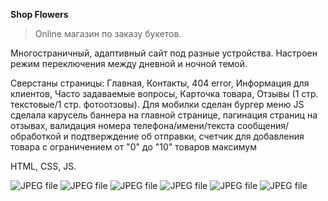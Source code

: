 **Shop Flowers**
> Online магазин по заказу букетов.

Многостраничный, адаптивный сайт под разные устройства.
Настроен режим переключения между дневной и ночной темой. 

Сверстаны страницы:
Главная, Контакты, 404 error, Информация для клиентов, Часто задаваемые вопросы, Карточка товара, Отзывы (1 стр. текстовые/1 стр. фотоотзовы).
Для мобилки сделан бургер меню
JS сделала карусель баннера на главной странице, пагинация страниц на отзывах, валидация номера телефона/имени/текста сообщения/обработкой и подтверждение об отправки, счетчик для добавления товара с ограничением от "0" до "10" товаров максимум

HTML, CSS, JS.

![[JPEG file]([https://github.com/Nkaltaeva/shop_flowers/blob/main/img/flowers.jpg)](https://github.com/Nkaltaeva/shop_flowers/blob/main/img/flowers.jpg)
![[JPEG file]([https://github.com/Nkaltaeva/shop_flowers/blob/main/img/catalog.JPG)](https://github.com/Nkaltaeva/shop_flowers/blob/main/img/catalog.JPG)
![[JPEG file]([https://github.com/Nkaltaeva/shop_flowers/blob/main/img/product-card.JPG)](https://github.com/Nkaltaeva/shop_flowers/blob/main/img/product-card.JPG)
![[JPEG file]([https://github.com/Nkaltaeva/shop_flowers/blob/main/img/reviews.JPG)](https://github.com/Nkaltaeva/shop_flowers/blob/main/img/reviews.JPG)
![[JPEG file]([https://github.com/Nkaltaeva/shop_flowers/blob/main/img/reviews-txt.JPG)](https://github.com/Nkaltaeva/shop_flowers/blob/main/img/reviews-txt.JPG)
![[JPEG file]([https://github.com/Nkaltaeva/shop_flowers/blob/main/img/404.JPG)](https://github.com/Nkaltaeva/shop_flowers/blob/main/img/404.JPG)

